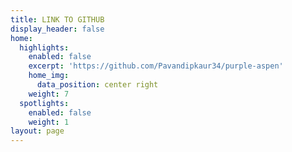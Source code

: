 ```yaml
---
title: LINK TO GITHUB
display_header: false
home:
  highlights:
    enabled: false
    excerpt: 'https://github.com/Pavandipkaur34/purple-aspen'
    home_img:
      data_position: center right
    weight: 7
  spotlights:
    enabled: false
    weight: 1
layout: page
---
```


